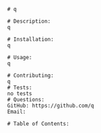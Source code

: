 
    # q

    # Description:
    q

    # Installation:
    q

    # Usage:
    q

    # Contributing:
    q
    # Tests:
    no tests
    # Questions:
    GitHub: https://github.com/q
    Email: 

    # Table of Contents:
          
    